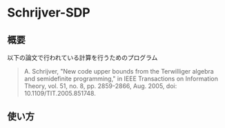 # Schrijver-SDP

## 概要

以下の論文で行われている計算を行うためのプログラム

> A. Schrijver, "New code upper bounds from the Terwilliger algebra and semidefinite programming," in IEEE Transactions on Information Theory, vol. 51, no. 8, pp. 2859-2866, Aug. 2005, doi: 10.1109/TIT.2005.851748. 


## 使い方

